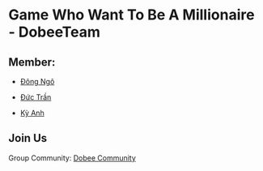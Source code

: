 # Game Who Want To Be A Millionaire - DobeeTeam

## Member:

- [Đông Ngô](https://github.com/andyngojs)

- [Đức Trần](https://github.com/tranmanhduc-mg)

- [Kỳ Anh](https://github.com/nguyenkyanh1101)

## Join Us

Group Community: [Dobee Community](http://fb.com/groups/dobeeteam.community)
